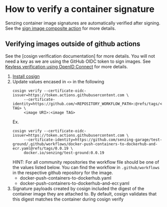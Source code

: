 # How to verify a container signature

Senzing container image signatures are automatically verified after signing.
See the [sign image composite action] for more details.

## Verifying images outside of github actions

See the [cosign verification documentation] for more details.
You will not need a key as we are using the GitHub OIDC token to sign images.
See [Keyless verification using OpenID Connect] for more details.

1. [Install cosign]
1. Update values encased in `<>` in the following
   ```console
   cosign verify --certificate-oidc-issuer=https://token.actions.githubusercontent.com \
        --certificate-identity=https://github.com/<REPOSITORY_WORKFLOW_PATH>:@refs/tags/<image TAG> \
        <image URI>:<image TAG>
   ```
   Ex.
   ```console
   cosign verify --certificate-oidc-issuer=https://token.actions.githubusercontent.com \
        --certificate-identity=https://github.com/senzing-garage/test-ground/.github/workflows/docker-push-containers-to-dockerhub-and-ecr.yaml@refs/tags/0.0.19 \
        docker.io/senzing/test-ground:0.0.19
   ```
   HINT: For all community repositories the workflow file should be one of the values listed below.
   You can find the workflow in `.github/workflows` in the respective github repository for the image.
   - docker-push-containers-to-dockerhub.yaml
   - docker-push-containers-to-dockerhub-and-ecr.yaml
1. Signature payloads created by cosign included the digest of the container image they are attached to.
   By default, cosign validates that this digest matches the container during cosign verify

[Keyless verification using OpenID Connect]: https://docs.sigstore.dev/cosign/verifying/verify/#keyless-verification-using-openid-connect
[Install cosign]: /WHATIS/cosign.md#Install
[sign image composite action]: https://github.com/senzing-factory/github-action-docker-buildx-build/blob/main/signing/action.yaml
